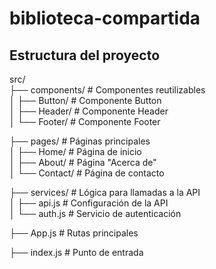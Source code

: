 # biblioteca-compartida

## Estructura del proyecto
src/  
├── components/       # Componentes reutilizables  
│   ├── Button/       # Componente Button  
│   ├── Header/       # Componente Header  
│   └── Footer/       # Componente Footer  

├── pages/            # Páginas principales  
│   ├── Home/         # Página de inicio  
│   ├── About/        # Página "Acerca de"  
│   └── Contact/      # Página de contacto  

├── services/         # Lógica para llamadas a la API  
│   ├── api.js        # Configuración de la API  
│   └── auth.js       # Servicio de autenticación  

├── App.js            # Rutas principales  

├── index.js          # Punto de entrada  
